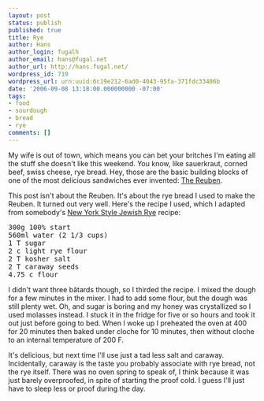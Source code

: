 ```yaml
---
layout: post
status: publish
published: true
title: Rye
author: Hans
author_login: fugalh
author_email: hans@fugal.net
author_url: http://hans.fugal.net/
wordpress_id: 719
wordpress_url: urn:uuid:6c19e212-6ad0-4043-95fa-371fdc33406b
date: '2006-09-08 13:18:00.000000000 -07:00'
tags:
- food
- sourdough
- bread
- rye
comments: []
---
```

<p>My wife is out of town, which means you can bet your britches I'm eating all
the stuff she doesn't like this weekend. You know, like sauerkraut, corned
beef, swiss cheese, rye bread. Hey, those are the basic building blocks of one
of the most delicious sandwiches ever invented: <a href="http://en.wikipedia.org/wiki/Reuben_sandwich">The
Reuben</a>.</p>

<p>This post isn't about the Reuben. It's about the rye bread I used to make the Reuben. It turned out very well. Here's the recipe I used, which I adapted from somebody's <a href="http://www.goodcooking.com/ryebredr.htm">New York Style Jewish Rye</a> recipe:</p>

<pre>
300g 100% start
560ml water (2 1/3 cups)
1 T sugar
2 c light rye flour
2 T kosher salt
2 T caraway seeds
4.75 c flour
</pre>

<p>I didn't want three bâtards though, so I thirded the recipe. I mixed the dough for a few minutes in the mixer. I had to add some flour, but
the dough was still plenty wet. Oh, and sugar is boring and my honey was
crystallized so I used molasses instead. I stuck it in the fridge for five or
so hours and took it out just before going to bed. When I woke up I preheated
the oven at 400 for 20 minutes then baked under cloche for 10 minutes, then
without cloche to an internal temperature of 200 F. </p>

<p>It's delicious, but next time I'll use just a tad less salt and caraway.
Incidentally, caraway is the taste you probably associate with rye bread, not
the rye itself. There was no oven spring to speak of, I think because it was
just barely overproofed, in spite of starting the proof cold. I guess I'll just
have to sleep less or proof during the day.</p>
